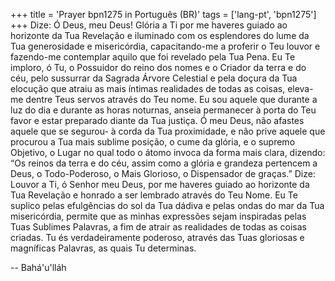 +++
title = 'Prayer bpn1275 in Português (BR)'
tags = ['lang-pt', 'bpn1275']
+++
Dize: Ó Deus, meu Deus! Glória a Ti por me haveres guiado ao horizonte da Tua Revelação e iluminado com os esplendores do lume da Tua generosidade e misericórdia, capacitando-me a proferir o Teu louvor e fazendo-me contemplar aquilo que foi revelado pela Tua Pena.
Eu Te imploro, ó Tu, o Possuidor do reino dos nomes e o Criador da terra e do céu, pelo sussurrar da Sagrada Árvore Celestial e pela doçura da Tua elocução que atraiu as mais íntimas realidades de todas as coisas, eleva-me dentre Teus servos através do Teu nome. Eu sou aquele que durante a luz do dia e durante as horas noturnas, anseia permanecer à porta do Teu favor e estar preparado diante da Tua justiça. Ó meu Deus, não afastes aquele que se segurou- à corda da Tua proximidade, e não prive aquele que procurou a Tua mais sublime posição, o cume da glória, e o supremo Objetivo, o Lugar no qual todo o átomo invoca da forma mais clara, dizendo: “Os reinos da terra e do céu, assim como a glória e grandeza pertencem a Deus, o Todo-Poderoso, o Mais Glorioso, o Dispensador de graças.”
Dize: Louvor a Ti, ó Senhor meu Deus, por me haveres guiado ao horizonte da Tua Revelação e honrado a ser lembrado através do Teu Nome. Eu Te suplico pelas efulgências do sol da Tua dádiva e pelas ondas do mar da Tua misericórdia, permite que as minhas expressões sejam inspiradas pelas Tuas Sublimes Palavras, a fim de atrair as realidades de todas as coisas criadas. Tu és verdadeiramente poderoso, através das Tuas gloriosas e magníficas Palavras, as quais Tu determinas.

-- Bahá'u'lláh
